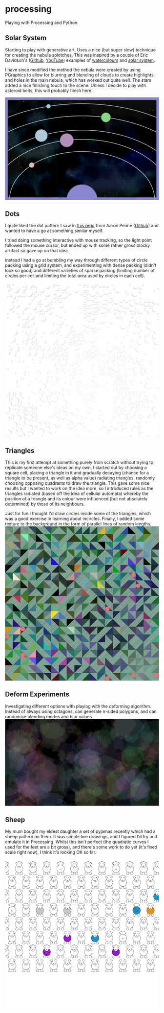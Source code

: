 # processing
Playing with Processing and Python.

## Solar System
Starting to play with generative art. Uses a nice (but super slow) technique for creating the nebula splotches. This was inspired by a couple of Eric Davidson's ([Github](https://github.com/erdavids), [YouTube](https://www.youtube.com/channel/UCUrmX3SvpPerq-KAfGBrgGQ)) examples of [watercolours](https://github.com/erdavids/WatercolorClouds) and [solar system](https://github.com/erdavids/Generative-Space-System).

I have since modified the method the nebula were created by using PGraphics to allow for blurring and blending of clouds to create highlights and holes in the main nebula, which has worked out quite well. The stars added a nice finishing touch to the scene. Unless I decide to play with asteroid belts, this will probably finish here.

![img](pics/solar_system_74.png)

## Dots
I quite liked the dot pattern I saw in [this repo](https://github.com/aaronpenne/generative_art/tree/master/dots) from Aaron Penne ([Github](https://github.com/aaronpenne)) and wanted to have a go at something similar myself.

I tried doing something interactive with mouse tracking, so the light point followed the mouse cursor, but ended up with some rather gross blocky artifact so gave up on that idea.

Instead I had a go at bumbling my way through different types of circle packing using a grid system, and experimenting with dense packing (didn't look so good) and different varieties of sparse packing (limiting number of circles per cell and limiting the total area used by circles in each cell).

![img](pics/dots.png)

## Triangles
This is my first attempt at something purely from scratch without trying to replicate someone else's ideas on my own. I started out by choosing a square cell, placing a triangle in it and gradually decaying (chance for a triangle to be present, as well as alpha value) radiating triangles, randomly choosing opposing quadrants to draw the triangle. This gave some nice results but I wanted to work on the idea more, so I introduced rules as the triangles radiated (based off the idea of cellular automata) whereby the position of a triangle and its colour were influenced (but not absolutely determined) by those of its neighbours.

Just for fun I thought I'd draw circles inside some of the triangles, which was a good exercise in learning about incircles. Finally, I added some texture to the background in the form of parallel lines of random lengths.
![img](pics/tri10.png)

## Deform Experiments
Investigating different options with playing with the deforming algorithm. Instead of always using octagons, can generate n-sided polygons, and can randomise blending modes and blur values.
![img](pics/deform_exp.png)

## Sheep
My mum bought my eldest daughter a set of pyjamas recently which had a sheep pattern on them. It was simple line drawings, and I figured I'd try and emulate it in Processing. Whilst this isn't perfect (the quadratic curves I used for the feet are a bit gross), and there's some work to do yet (it's fixed scale right now), I think it's looking OK so far.
![img](pics/sheeps.png)